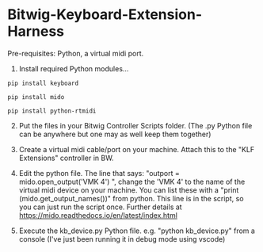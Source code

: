 # Bitwig-Keyboard-Extension-Harness

Pre-requisites: Python, a virtual midi port.

1. Install required Python modules...

```
pip install keyboard

pip install mido

pip install python-rtmidi
```

2. Put the files in your Bitwig Controller Scripts folder. (The .py Python file can be anywhere but one may as well keep them together)

3. Create a virtual midi cable/port on your machine. Attach this to the "KLF Extensions" controller in BW.

4. Edit the python file. The line that says: "outport = mido.open_output('VMK 4') ", change the 'VMK 4' to the name of the virtual midi device on your machine. You can list these with a "print (mido.get_output_names())" from python. This line is in the script, so you can just run the script once. Further details at https://mido.readthedocs.io/en/latest/index.html

5. Execute the kb_device.py Python file. e.g. "python kb_device.py" from a console (I've just been running it in debug mode using vscode)

